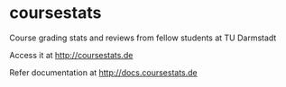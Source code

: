 # coursestats
Course grading stats and reviews from fellow students at TU Darmstadt

Access it at http://coursestats.de

Refer documentation at http://docs.coursestats.de
